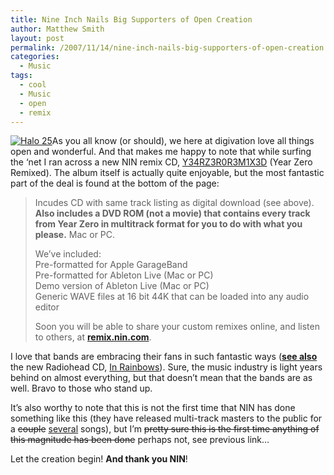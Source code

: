 ```yaml
---
title: Nine Inch Nails Big Supporters of Open Creation
author: Matthew Smith
layout: post
permalink: /2007/11/14/nine-inch-nails-big-supporters-of-open-creation
categories:
  - Music
tags:
  - cool
  - Music
  - open
  - remix
---
```

<a href="http://archive.digivation.net/wp-content/uploads/2007/11/halo25_sm.jpg" rel="lightbox" title="Halo 25"><img src="http://archive.digivation.net/wp-content/uploads/2007/11/halo25_sm.thumbnail.jpg" class="right" alt="Halo 25" /></a>As you all know (or should), we here at digivation love all things open and wonderful. And that makes me happy to note that while surfing the &#8216;net I ran across a new NIN remix CD, [Y34RZ3R0R3M1X3D][1] (Year Zero Remixed). The album itself is actually quite enjoyable, but the most fantastic part of the deal is found at the bottom of the page:

> Incudes CD with same track listing as digital download (see above). **Also includes a DVD ROM (not a movie) that contains every track from Year Zero in multitrack format for you to do with what you please.** Mac or PC.
> 
> We&#8217;ve included:  
> Pre-formatted for Apple GarageBand  
> Pre-formatted for Ableton Live (Mac or PC)  
> Demo version of Ableton Live (Mac or PC)  
> Generic WAVE files at 16 bit 44K that can be loaded into any audio editor
> 
> Soon you will be able to share your custom remixes online, and listen to others, at **[remix.nin.com][2]**.

I love that bands are embracing their fans in such fantastic ways (**[see also][3]** the new Radiohead CD, [In Rainbows][4]). Sure, the music industry is light years behind on almost everything, but that doesn&#8217;t mean that the bands are as well. Bravo to those who stand up.

It&#8217;s also worthy to note that this is not the first time that NIN has done something like this (they have released multi-track masters to the public for a <strike>couple</strike> [several][5] songs), but I&#8217;m <strike>pretty sure this is the first time anything of this magnitude has been done</strike> perhaps not, see previous link&#8230;

Let the creation begin! **And thank you NIN**!

 [1]: http://yearzero.nin.com/remix/index.html
 [2]: http://remix.nin.com/
 [3]: http://www.davidcomeaux.com/2007/10/12/music-and-money/
 [4]: http://www.inrainbows.com/
 [5]: http://yearzero.nin.com/